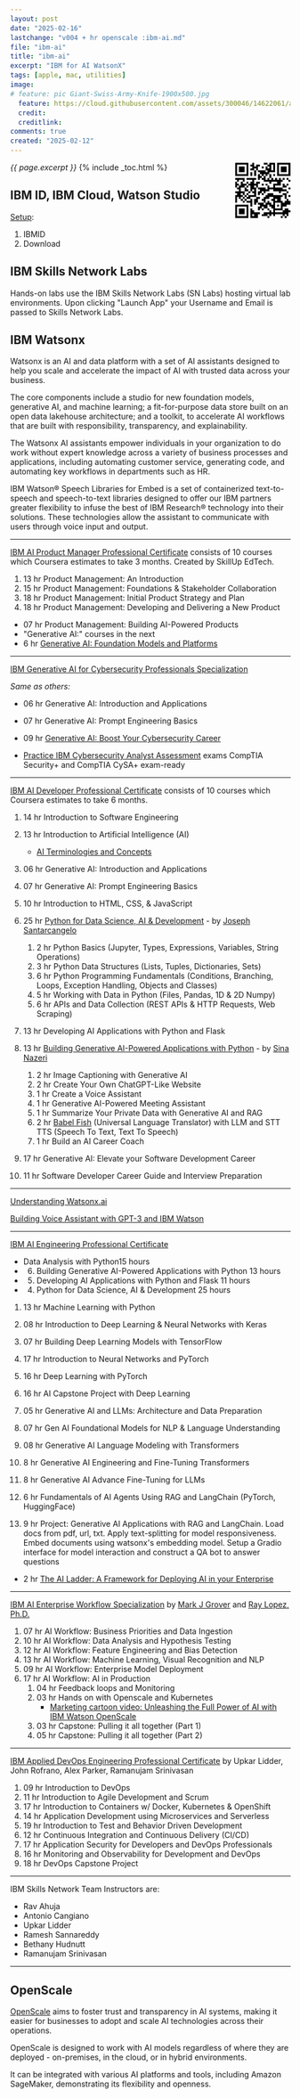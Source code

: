 ```yaml
---
layout: post
date: "2025-02-16"
lastchange: "v004 + hr openscale :ibm-ai.md"
file: "ibm-ai"
title: "ibm-ai"
excerpt: "IBM for AI WatsonX"
tags: [apple, mac, utilities]
image:
# feature: pic Giant-Swiss-Army-Knife-1900x500.jpg
  feature: https://cloud.githubusercontent.com/assets/300046/14622061/afe5f5da-0584-11e6-8140-3278289baef4.jpg
  credit:
  creditlink:
comments: true
created: "2025-02-12"
---
```

<a target="_blank" href="https://bomonike.github.io/ibm-ai"><img align="right" width="100" height="100" alt="ibm-ai.png" src="https://github.com/bomonike/bomonike.github.io/blob/master/images/ibm-ai.png?raw=true" /></a>
<i>{{ page.excerpt }}</i>
{% include _toc.html %}

## IBM ID, IBM Cloud, Watson Studio

<a target="_blank" href="https://www.coursera.org/videos/ibm-ai-workflow-business-priorities-data-ingestion/rBnH2?query=ibm&page=7&sortBy=BEST_MATCH&authProvider=mckinsey&source=search">Setup</a>:

1. IBMID
1. Download


## IBM Skills Network Labs

Hands-on labs use the IBM Skills Network Labs (SN Labs)</a> hosting virtual lab environments.
Upon clicking "Launch App" your Username and Email is passed to Skills Network Labs.

## IBM Watsonx

Watsonx is an AI and data platform with a set of AI assistants designed to help you scale and accelerate the impact of AI with trusted data across your business.

The core components include a studio for new foundation models, generative AI, and machine learning; a fit-for-purpose data store built on an open data lakehouse architecture; and a toolkit, to accelerate AI workflows that are built with responsibility, transparency, and explainability.

The Watsonx AI assistants empower individuals in your organization to do work without expert knowledge across a variety of business processes and applications, including automating customer service, generating code, and automating key workflows in departments such as HR.

IBM Watson® Speech Libraries for Embed is a set of containerized text-to-speech and speech-to-text libraries designed to offer our IBM partners greater flexibility to infuse the best of IBM Research® technology into their solutions. These technologies allow the assistant to communicate with users through voice input and output.


<hr />

<a target="_blank" href="https://www.coursera.org/programs/mckinsey-learning-program-uedvm/professional-certificates/ibm-ai-product-manager?authProvider=mckinsey&source=search">IBM AI Product Manager Professional Certificate</a>
consists of 10 courses which Coursera estimates to take 3 months.
Created by SkillUp EdTech.

1. 13 hr Product Management: An Introduction
2. 15 hr Product Management: Foundations & Stakeholder Collaboration
3. 18 hr Product Management: Initial Product Strategy and Plan
4. 18 hr Product Management: Developing and Delivering a New Product
*  07 hr Product Management: Building AI-Powered Products
* "Generative AI:" courses in the next
* 6 hr <a target="_blank" href="https://www.coursera.org/programs/mckinsey-learning-program-uedvm/learn/generative-ai-foundation-models-and-platforms?specialization=ibm-ai-product-manager">Generative AI: Foundation Models and Platforms</a>



<hr />

<a target="_blank" href="https://www.coursera.org/programs/mckinsey-learning-program-uedvm/specializations/generative-ai-for-cybersecurity-professionals?source=search">IBM Generative AI for Cybersecurity Professionals Specialization</a>

<em>Same as others:</em>
* 06 hr Generative AI: Introduction and Applications
* 07 hr Generative AI: Prompt Engineering Basics

* 09 hr <a target="_blank" href="https://www.coursera.org/programs/mckinsey-learning-program-uedvm/learn/generative-ai-boost-your-cybersecurity-career?specialization=generative-ai-for-cybersecurity-professionals">Generative AI: Boost Your Cybersecurity Career</a>

* <a target="_blank" href="https://www.coursera.org/programs/mckinsey-learning-program-uedvm/learn/ibm-cybersecurity-analyst-assessment?authProvider=mckinsey&source=search">Practice IBM Cybersecurity Analyst Assessment</a> exams CompTIA Security+ and CompTIA CySA+ exam-ready


<hr />

<a target="_blank" href="https://www.coursera.org/programs/mckinsey-learning-program-uedvm/professional-certificates/applied-artifical-intelligence-ibm-watson-ai?authProvider=mckinsey&source=search">IBM AI Developer Professional Certificate</a>
consists of 10 courses which Coursera estimates to take 6 months.

1. 14 hr Introduction to Software Engineering
2. 13 hr Introduction to Artificial Intelligence (AI)
   * <a target="_blank" href="https://www.coursera.org/videos/introduction-to-ai/EthVC?query=ai%20&source=search">AI Terminologies and Concepts</a>

3. 06 hr Generative AI: Introduction and Applications
4. 07 hr Generative AI: Prompt Engineering Basics

5. 10 hr Introduction to HTML, CSS, & JavaScript

6. 25 hr <a target="_blank" href="https://www.coursera.org/programs/mckinsey-learning-program-uedvm/learn/python-for-applied-data-science-ai?authProvider=mckinsey&source=search">Python for Data Science, AI & Development</a> - by <a target="_blank" href="https://www.linkedin.com/in/joseph-s-50398b136/">Joseph Santarcangelo</a>
    1. 2 hr Python Basics (Jupyter, Types, Expressions, Variables, String Operations)
    2. 3 hr Python Data Structures (Lists, Tuples, Dictionaries, Sets)
    3. 6 hr Python Programming Fundamentals (Conditions, Branching, Loops, Exception Handling, Objects and Classes)
    4. 5 hr Working with Data in Python (Files, Pandas, 1D & 2D Numpy)
    5. 6 hr APIs and Data Collection (REST APIs & HTTP Requests, Web Scraping)

7. 13 hr Developing AI Applications with Python and Flask


   <a name="BuildingAIPython"></a>

8. 13 hr <a target="_blank" href="https://www.coursera.org/programs/mckinsey-learning-program-uedvm/learn/building-gen-ai-powered-applications?authProvider=mckinsey&source=search">Building Generative AI-Powered Applications with Python</a> - by <a target="_blank" href="https://www.linkedin.com/in/sina-nazeri/">Sina Nazeri</a>
    1. 2 hr Image Captioning with Generative AI
    2. 2 hr Create Your Own ChatGPT-Like Website
    3. 1 hr Create a Voice Assistant
    4. 1 hr Generative AI-Powered Meeting Assistant
    5. 1 hr Summarize Your Private Data with Generative AI and RAG
    6. 2 hr <a target="_blank" href="https://cf-courses-data.static.labs.skills.network/IBMSkillsNetwork-GPXX0PPIEN/labs/Babel_Fish_with_LLM_STT_TTS.md.html">Babel Fish</a> (Universal Language Translator) with LLM and STT TTS (Speech To Text, Text To Speech)
    7. 1 hr Build an AI Career Coach

9. 17 hr Generative AI: Elevate your Software Development Career

10. 11 hr Software Developer Career Guide and Interview Preparation

<hr />

<a target="_blank" href="https://www.coursera.org/videos/building-gen-ai-powered-applications/3isJg?query=ibm&page=8&sortBy=BEST_MATCH&authProvider=mckinsey&source=search">Understanding Watsonx.ai</a>

<a target="_blank" href="https://www.coursera.org/videos/building-gen-ai-powered-applications/TnWsO?query=ibm&page=8&sortBy=BEST_MATCH&authProvider=mckinsey&source=search">Building Voice Assistant with GPT-3 and IBM Watson</a>


<hr />

<a target="_blank" href="https://www.coursera.org/programs/mckinsey-learning-program-uedvm/professional-certificates/ai-engineer?authProvider=mckinsey&source=search">IBM AI Engineering Professional Certificate</a>

* Data Analysis with Python15 hours
* 06. Building Generative AI-Powered Applications with Python 13 hours
* 05. Developing AI Applications with Python and Flask 11 hours
* 04. Python for Data Science, AI & Development 25 hours

1. 13 hr Machine Learning with Python
2. 08 hr Introduction to Deep Learning & Neural Networks with Keras
3. 07 hr Building Deep Learning Models with TensorFlow
4. 17 hr Introduction to Neural Networks and PyTorch
5. 16 hr Deep Learning with PyTorch
6. 16 hr AI Capstone Project with Deep Learning

7. 05 hr Generative AI and LLMs: Architecture and Data Preparation
8. 07 hr Gen AI Foundational Models for NLP & Language Understanding
9. 08 hr Generative AI Language Modeling with Transformers
10. 8 hr Generative AI Engineering and Fine-Tuning Transformers
11. 8 hr Generative AI Advance Fine-Tuning for LLMs
12. 6 hr Fundamentals of AI Agents Using RAG and LangChain (PyTorch, HuggingFace)
13. 9 hr Project: Generative AI Applications with RAG and LangChain.
   Load docs from pdf, url, txt.
   Apply text-splitting for model responsiveness.
   Embed documents using watsonx's embedding model.
   Setup a Gradio interface for model interaction and construct a QA bot to answer questions


* 2 hr <a target="_blank" href="https://www.coursera.org/programs/mckinsey-learning-program-uedvm/learn/ibm-ai-ladder-framework?specialization=ibm-ai-foundations-for-business">The AI Ladder: A Framework for Deploying AI in your Enterprise</a>


<hr />

<a target="_blank" href="https://www.coursera.org/programs/mckinsey-learning-program-uedvm/specializations/ibm-ai-workflow?authProvider=mckinsey&source=search">IBM AI Enterprise Workflow Specialization</a>
by <a target="_blank" href="https://www.linkedin.com/in/markjgrover/">Mark J Grover</a> and
<a target="_blank" href="https://www.linkedin.com/in/raylopez/">Ray Lopez, Ph.D.</a>

1. 07 hr AI Workflow: Business Priorities and Data Ingestion
2. 10 hr AI Workflow: Data Analysis and Hypothesis Testing
3. 12 hr AI Workflow: Feature Engineering and Bias Detection
4. 13 hr AI Workflow: Machine Learning, Visual Recognition and NLP
5. 09 hr AI Workflow: Enterprise Model Deployment
6. 17 hr AI Workflow: AI in Production
    1. 04 hr Feedback loops and Monitoring
    2. 03 hr Hands on with Openscale and Kubernetes
       * <a target="_blank" href="https://www.coursera.org/videos/ibm-ai-workflow-ai-production/uVr0I?query=ibm&page=9&sortBy=BEST_MATCH&authProvider=mckinsey&source=search">Marketing cartoon video: Unleashing the Full Power of AI with IBM Watson OpenScale</a>
    3. 03 hr Capstone: Pulling it all together (Part 1)
    4. 05 hr Capstone: Pulling it all together (Part 2)


<hr />

<a target="_blank" href="https://www.coursera.org/programs/mckinsey-learning-program-uedvm/professional-certificates/ibm-applied-devops-engineering?authProvider=mckinsey&source=search">IBM Applied DevOps Engineering Professional Certificate</a>
by Upkar Lidder, John Rofrano, Alex Parker, Ramanujam Srinivasan

1. 09 hr Introduction to DevOps
2. 11 hr Introduction to Agile Development and Scrum
3. 17 hr Introduction to Containers w/ Docker, Kubernetes & OpenShift
4. 14 hr Application Development using Microservices and Serverless
5. 19 hr Introduction to Test and Behavior Driven Development
6. 12 hr Continuous Integration and Continuous Delivery (CI/CD)
7. 17 hr Application Security for Developers and DevOps Professionals
8. 16 hr Monitoring and Observability for Development and DevOps
9. 18 hr DevOps Capstone Project


<hr />

IBM Skills Network Team Instructors are:
* Rav Ahuja
* Antonio Cangiano
* Upkar Lidder
* Ramesh Sannareddy
* Bethany Hudnutt
* Ramanujam Srinivasan


<hr />

## OpenScale

<a target="_blank" href="https://www.perplexity.ai/search/what-is-openscale-VxyaD9GeTp68roEc14.VAg">OpenScale</a>
aims to foster trust and transparency in AI systems, making it easier for businesses to adopt and scale AI technologies across their operations.

OpenScale is designed to work with AI models regardless of where they are deployed - on-premises, in the cloud, or in hybrid environments.

It can be integrated with various AI platforms and tools, including Amazon SageMaker, demonstrating its flexibility and openness.



